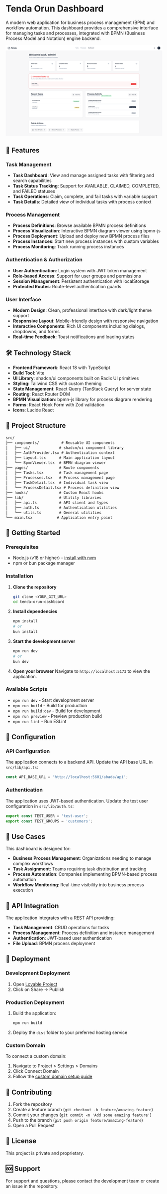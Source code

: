 # Tenda Orun Dashboard

A modern web application for business process management (BPM) and workflow automation. This dashboard provides a comprehensive interface for managing tasks and processes, integrated with BPMN (Business Process Model and Notation) engine backend.

![User Dashboard](screenshots/user-dashboard.png)

## 🚀 Features

### Task Management
- **Task Dashboard**: View and manage assigned tasks with filtering and search capabilities
- **Task Status Tracking**: Support for AVAILABLE, CLAIMED, COMPLETED, and FAILED statuses
- **Task Operations**: Claim, complete, and fail tasks with variable support
- **Task Details**: Detailed view of individual tasks with process context

### Process Management
- **Process Definitions**: Browse available BPMN process definitions
- **Process Visualization**: Interactive BPMN diagram viewer using bpmn-js
- **Process Deployment**: Upload and deploy new BPMN process files
- **Process Instances**: Start new process instances with custom variables
- **Process Monitoring**: Track running process instances

### Authentication & Authorization
- **User Authentication**: Login system with JWT token management
- **Role-based Access**: Support for user groups and permissions
- **Session Management**: Persistent authentication with localStorage
- **Protected Routes**: Route-level authentication guards

### User Interface
- **Modern Design**: Clean, professional interface with dark/light theme support
- **Responsive Layout**: Mobile-friendly design with responsive navigation
- **Interactive Components**: Rich UI components including dialogs, dropdowns, and forms
- **Real-time Feedback**: Toast notifications and loading states

## 🛠️ Technology Stack

- **Frontend Framework**: React 18 with TypeScript
- **Build Tool**: Vite
- **UI Library**: shadcn/ui components built on Radix UI primitives
- **Styling**: Tailwind CSS with custom theming
- **State Management**: React Query (TanStack Query) for server state
- **Routing**: React Router DOM
- **BPMN Visualization**: bpmn-js library for process diagram rendering
- **Forms**: React Hook Form with Zod validation
- **Icons**: Lucide React

## 📁 Project Structure

```
src/
├── components/          # Reusable UI components
│   ├── ui/             # shadcn/ui component library
│   ├── AuthProvider.tsx # Authentication context
│   ├── Layout.tsx      # Main application layout
│   └── BpmnViewer.tsx  # BPMN diagram viewer
├── pages/              # Route components
│   ├── Tasks.tsx       # Task management page
│   ├── Processes.tsx   # Process management page
│   ├── TaskDetail.tsx  # Individual task view
│   └── ProcessDetail.tsx # Process definition view
├── hooks/              # Custom React hooks
├── lib/                # Utility libraries
│   ├── api.ts          # API client and types
│   ├── auth.ts         # Authentication utilities
│   └── utils.ts        # General utilities
└── main.tsx           # Application entry point
```

## 🚀 Getting Started

### Prerequisites

- Node.js (v18 or higher) - [install with nvm](https://github.com/nvm-sh/nvm#installing-and-updating)
- npm or bun package manager

### Installation

1. **Clone the repository**
   ```bash
   git clone <YOUR_GIT_URL>
   cd tenda-orun-dashboard
   ```

2. **Install dependencies**
   ```bash
   npm install
   # or
   bun install
   ```

3. **Start the development server**
   ```bash
   npm run dev
   # or
   bun dev
   ```

4. **Open your browser**
   Navigate to `http://localhost:5173` to view the application.

### Available Scripts

- `npm run dev` - Start development server
- `npm run build` - Build for production
- `npm run build:dev` - Build for development
- `npm run preview` - Preview production build
- `npm run lint` - Run ESLint

## 🔧 Configuration

### API Configuration

The application connects to a backend API. Update the API base URL in `src/lib/api.ts`:

```typescript
const API_BASE_URL = 'http://localhost:5601/abada/api';
```

### Authentication

The application uses JWT-based authentication. Update the test user configuration in `src/lib/auth.ts`:

```typescript
export const TEST_USER = 'test-user';
export const TEST_GROUPS = 'customers';
```

## 🎯 Use Cases

This dashboard is designed for:

- **Business Process Management**: Organizations needing to manage complex workflows
- **Task Assignment**: Teams requiring task distribution and tracking
- **Process Automation**: Companies implementing BPMN-based process automation
- **Workflow Monitoring**: Real-time visibility into business process execution

## 🔗 API Integration

The application integrates with a REST API providing:

- **Task Management**: CRUD operations for tasks
- **Process Management**: Process definition and instance management
- **Authentication**: JWT-based user authentication
- **File Upload**: BPMN process deployment

## 🚀 Deployment

### Development Deployment

1. Open [Lovable Project](https://lovable.dev/projects/0a53e7bd-2990-4185-bfc7-4a49079adb20)
2. Click on Share -> Publish

### Production Deployment

1. Build the application:
   ```bash
   npm run build
   ```

2. Deploy the `dist` folder to your preferred hosting service

### Custom Domain

To connect a custom domain:
1. Navigate to Project > Settings > Domains
2. Click Connect Domain
3. Follow the [custom domain setup guide](https://docs.lovable.dev/features/custom-domain#custom-domain)

## 🤝 Contributing

1. Fork the repository
2. Create a feature branch (`git checkout -b feature/amazing-feature`)
3. Commit your changes (`git commit -m 'Add some amazing feature'`)
4. Push to the branch (`git push origin feature/amazing-feature`)
5. Open a Pull Request

## 📄 License

This project is private and proprietary.

## 🆘 Support

For support and questions, please contact the development team or create an issue in the repository.
